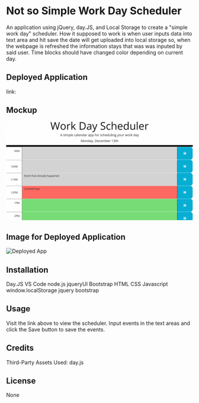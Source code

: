 # Not so Simple Work Day Scheduler
An application  using jQuery, day.JS,  and Local Storage to create a "simple work day" scheduler. How it supposed to work is when user inputs data into text area and hit save the date will get uploaded into local storage so, when the webpage is refreshed the information stays that was was inputed by said user. Time blocks should have changed color depending on current day.

## Deployed Application
link:


## Mockup
![Alt text](image.png)

## Image for Deployed Application
![Deployed App](https://github.com/carrtealexander/NotSoSimpleCalendar/assets/143460245/7b8c32fb-1dec-4640-a2ec-973faa38f455)

## Installation
Day.JS
VS Code
node.js
jqueryUI
Bootstrap
HTML
CSS
Javascript
window.localStorage
jquery
bootstrap

## Usage
Visit the link above to view the scheduler. Input events in the text areas and click the Save button to save the events.

## Credits
Third-Party Assets Used: day.js

## License
None





